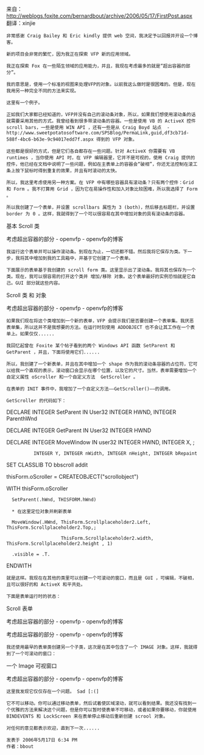 来自：http://weblogs.foxite.com/bernardbout/archive/2006/05/17/FirstPost.aspx
翻译：xinjie

    非常感谢 Craig Bailey 和 Eric kindly 提供 web 空间，我决定予以回报并开设一个博客。

    新的项目会非常的繁忙，因为我正在探索 VFP 新的应用领域。

    我正在探索 Fox 在一些陌生领域的应用能力，并且，我现在考虑最多的就是“超出容器的部分”。

    我的意思是，使用一个标准的视图来处理VFP的对象。以前我这么做时是很困难的。但是，现在我用另一种完全不同的方法来实现。

    这里有一个例子。

    正如我们大家都已经知道的，VFP并没有自己的滚动条对象，所以，如果我们想使用滚动条的话就需要采用其他的方式。我曾经看到很多带滚动条的容器。一些是使用 VB 的 ActiveX 控件 scroll bars，一些是使用 WIN API ，还有一些是从 Craig Boyd 站点  - http://www.sweetpotatosoftware.com/SPSBlog/PermaLink,guid,df3cb71d-588f-4bc6-b63e-9c94017edd7f.aspx 得到的 VFP 对象。

    这些都是很好的方式，但是它们各自都存在一些问题。针对 ActiveX 你需要有 VB runtimes ，当你使用 API 时，在 VFP 编辑器里，它并不是可视的，使用 Craig 提供的控件，他已经在文档中说明了一些问题，例如在主表单上的容器会“破相”，你还无法控制在滚工条上按下鼠标时得到重复的效果，并且有时滚动的太快。

    所以，我这里考虑使用另一种方案。在 VFP 中有哪些容器具有滚动条？只有两个控件：Grid 和 Form 。我不打算用 Grid ，因为它在易操作性和加入对象比较困难，所以我选择了 Form 。

    所以我创建了一个表单，并设置 scrollbars 属性为 3 (both)，然后移去标题栏，并设置 border 为 0 。这样，我就得到了一个可以很容易在其中增加对象的具有滚动条的容器。

基本 Scroll 类


考虑超出容器的部分 - openvfp - openvfp的博客

 

    我运行这个表单并可以操作滚动条。到现在为止，一切还都不错。然后我将它保存为类。下一步，我将其中增加到我的工具箱中，并基于它创建了一个表单。

    下面展示的表单基于我创建的 scroll form 类。这里显示出了滚动条。我将其也保存为一个类。现在，我可以很容易的打开这个类并 增加/移除 对象。这个表单最好的实例恐怕就是它自己。GUI 部分就这些内容。

Scroll 类 和 对象

考虑超出容器的部分 - openvfp - openvfp的博客

    如果我们现在将这个类增加到一个新的表单，VFP 会提示我们是否要创建一个表单集。我厌恶表单集，所以这并不是我想要的方法。在运行时刻使用 ADDOBJECT 也不会让其工作在一个表单上。如果仅仅......

    我回忆起曾在 Foxite 某个帖子看到的两个 Windows API 函数 SetParent 和 GetParent ，并且，下面将使用它们......

    所以，我创建了一个新表单，并且在其中增加一个 shape 作为我的滚动条容器的占位符，它可以给我一个直观的表示，滚动窗口会显示在哪个位置，以及它的尺寸。当然，表单需要增加一个自定义属性 oScroller 和一个自定义方法  GetScroller 。

    在表单的 INIT 事件中，我增加了一个自定义方法——GetScroller()——的调用。

    GetScroller 的代码如下：

DECLARE INTEGER SetParent IN User32 INTEGER HWND, INTEGER ParenthWnd

DECLARE INTEGER GetParent IN User32 INTEGER HWND

DECLARE INTEGER MoveWindow IN user32 INTEGER HWND, INTEGER X, ;

              INTEGER Y, INTEGER nWidth, INTEGER nHeight, INTEGER bRepaint

SET CLASSLIB TO bbscroll addit

thisForm.oScroller = CREATEOBJECT("scrollobject")

WITH thisForm.oScroller

      SetParent(.hWnd, THISFORM.hWnd)

      * 在这里定位对象并刷新表单  

      MoveWindow(.HWnd, ThisForm.Scrollplaceholder2.Left, ThisForm.Scrollplaceholder2.Top,;

                        ThisForm.Scrollplaceholder2.width, ThisForm.Scrollplaceholder2.height , 1)

      .visible = .T.

ENDWITH

    就是这样。我现在在其他的类里可以创建一个可滚动的窗口，而且是 GUI ，可编辑，不破相，且可以很好的和 ActiveX 和平共处。

    下面是表单运行时的状态：

Scroll 表单

考虑超出容器的部分 - openvfp - openvfp的博客

考虑超出容器的部分 - openvfp - openvfp的博客

    我还使用最早的表单类创建另一个子类，这次是在其中包含了一个 IMAGE 对象。这样，我就得到了一个可滚动的窗口：

一个 Image 可视窗口

考虑超出容器的部分 - openvfp - openvfp的博客

    这里我发现它仅仅存在一个问题。 Sad [:(]

    它不可以移动。你可以通过移动表单，然后试着使区域滚动，就可以看到结果。我还没有找到一个优雅的方法来解决这个问题，但是你可以暂时使表单不可移动，或者如果你要移动，你就使用 BINDEVENTS 和 LockScreen 来在表单停止移动后重新创建 scrool 对象。

    对任何的意见都表示欢迎，直到下一次......

    发表于 2006年5月17日 6:34 PM
    作者：bbout
